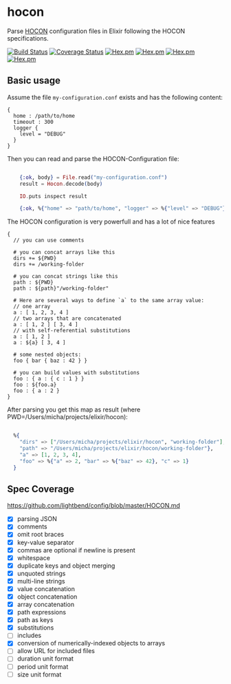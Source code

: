 # hocon
Parse [HOCON](https://github.com/lightbend/config/blob/master/HOCON.md) configuration files in Elixir following the HOCON specifications.

[![Build Status](https://travis-ci.org/zookzook/hocon.svg?branch=master)](https://travis-ci.org/zookzook/hocon)
[![Coverage Status](https://coveralls.io/repos/github/zookzook/hocon/badge.svg?branch=master)](https://coveralls.io/github/zookzook/hocon?branch=master)
[![Hex.pm](https://img.shields.io/hexpm/v/hocon.svg)](https://hex.pm/packages/hocon)
[![Hex.pm](https://img.shields.io/hexpm/dt/hocon.svg)](https://hex.pm/packages/hocon)
[![Hex.pm](https://img.shields.io/hexpm/dw/hocon.svg)](https://hex.pm/packages/hocon)
[![Hex.pm](https://img.shields.io/hexpm/dd/hocon.svg)](https://hex.pm/packages/hocon)

## Basic usage

Assume the file `my-configuration.conf` exists and has the following content:
```hocon
{
  home : /path/to/home
  timeout : 300
  logger {
    level = "DEBUG"
  }
}
```

Then you can read and parse the HOCON-Configuration file:

```elixir

    {:ok, body} = File.read("my-configuration.conf")
    result = Hocon.decode(body)

    IO.puts inspect result

    {:ok, %{"home" => "path/to/home", "logger" => %{"level" => "DEBUG"}, "timeout" => 300}}   

```

The HOCON configuration is very powerfull and has a lot of nice features

```hocon
{
  // you can use comments
  
  # you can concat arrays like this
  dirs += ${PWD}
  dirs += /working-folder
  
  # you can concat strings like this
  path : ${PWD}
  path : ${path}"/working-folder"
  
  # Here are several ways to define `a` to the same array value:
  // one array
  a : [ 1, 2, 3, 4 ]
  // two arrays that are concatenated
  a : [ 1, 2 ] [ 3, 4 ]
  // with self-referential substitutions
  a : [ 1, 2 ]
  a : ${a} [ 3, 4 ]
 
  # some nested objects:
  foo { bar { baz : 42 } }
  
  # you can build values with substitutions
  foo : { a : { c : 1 } }
  foo : ${foo.a}
  foo : { a : 2 }
}
```

After parsing you get this map as result (where PWD=/Users/micha/projects/elixir/hocon):

```elixir

  %{
    "dirs" => ["/Users/micha/projects/elixir/hocon", "working-folder"],
    "path" => "/Users/micha/projects/elixir/hocon/working-folder"},
    "a" => [1, 2, 3, 4], 
    "foo" => %{"a" => 2, "bar" => %{"baz" => 42}, "c" => 1} 
  }

```



## Spec Coverage

https://github.com/lightbend/config/blob/master/HOCON.md

- [x] parsing JSON
- [x] comments
- [x] omit root braces
- [x] key-value separator
- [x] commas are optional if newline is present
- [x] whitespace
- [x] duplicate keys and object merging
- [x] unquoted strings
- [x] multi-line strings
- [x] value concatenation
- [x] object concatenation
- [x] array concatenation
- [x] path expressions
- [x] path as keys
- [x] substitutions
- [ ] includes
- [x] conversion of numerically-indexed objects to arrays
- [ ] allow URL for included files
- [ ] duration unit format
- [ ] period unit format
- [ ] size unit format